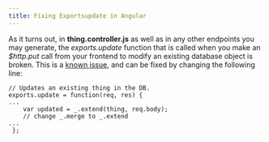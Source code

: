 ```yaml
---
title: Fixing Exportsupdate in Angular
---
```

As it turns out, in **thing.controller.js** as well as in any other endpoints you may generate, the _exports.update_ function that is called when you make an _$http.put_ call from your frontend to modify an existing database object is broken. This is a [known issue](https://github.com/DaftMonk/generator-angular-fullstack/issues/310), and can be fixed by changing the following line:

    // Updates an existing thing in the DB.
    exports.update = function(req, res) { 
    ...    
        var updated = _.extend(thing, req.body); 
        // change _.merge to _.extend
    ... 
     };